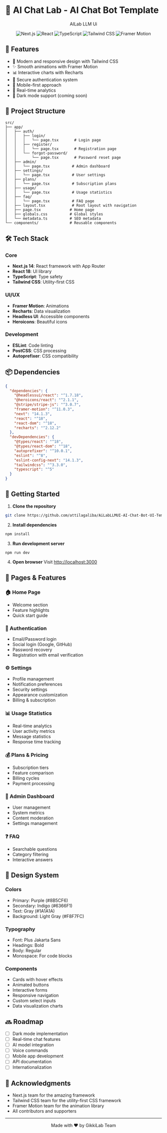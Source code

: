 # 🤖 AI Chat Lab - AI Chat Bot Template

<div align="center">
  AILab LLM Ui
  
  ![Next.js](https://img.shields.io/badge/Next.js-14.1.3-black)
  ![React](https://img.shields.io/badge/React-18.0.0-blue)
  ![TypeScript](https://img.shields.io/badge/TypeScript-5.0.0-blue)
  ![Tailwind CSS](https://img.shields.io/badge/Tailwind-3.3.0-38B2AC)
  ![Framer Motion](https://img.shields.io/badge/Framer_Motion-11.0.3-ff69b4)
</div>

## 🌟 Features

- 🎨 Modern and responsive design with Tailwind CSS
- ✨ Smooth animations with Framer Motion
- 📊 Interactive charts with Recharts
- 🔐 Secure authentication system
- 📱 Mobile-first approach
- 🎯 Real-time analytics
- 🌙 Dark mode support (coming soon)

## 📁 Project Structure

```
src/
├── app/
│   ├── auth/
│   │   ├── login/
│   │   │   └── page.tsx       # Login page
│   │   ├── register/
│   │   │   └── page.tsx       # Registration page
│   │   └── forgot-password/
│   │       └── page.tsx       # Password reset page
│   ├── admin/
│   │   └── page.tsx          # Admin dashboard
│   ├── settings/
│   │   └── page.tsx          # User settings
│   ├── plans/
│   │   └── page.tsx          # Subscription plans
│   ├── usage/
│   │   └── page.tsx          # Usage statistics
│   ├── faq/
│   │   └── page.tsx          # FAQ page
│   ├── layout.tsx            # Root layout with navigation
│   ├── page.tsx             # Home page
│   ├── globals.css          # Global styles
│   └── metadata.ts          # SEO metadata
└── components/              # Reusable components
```

## 🛠️ Tech Stack

### Core
- **Next.js 14**: React framework with App Router
- **React 18**: UI library
- **TypeScript**: Type safety
- **Tailwind CSS**: Utility-first CSS

### UI/UX
- **Framer Motion**: Animations
- **Recharts**: Data visualization
- **Headless UI**: Accessible components
- **Heroicons**: Beautiful icons

### Development
- **ESLint**: Code linting
- **PostCSS**: CSS processing
- **Autoprefixer**: CSS compatibility

## 📦 Dependencies

```json
{
  "dependencies": {
    "@headlessui/react": "^1.7.18",
    "@heroicons/react": "^2.1.1",
    "@stripe/stripe-js": "^3.0.7",
    "framer-motion": "^11.0.3",
    "next": "14.1.3",
    "react": "^18",
    "react-dom": "^18",
    "recharts": "^2.12.2"
  },
  "devDependencies": {
    "@types/react": "^18",
    "@types/react-dom": "^18",
    "autoprefixer": "^10.0.1",
    "eslint": "^8",
    "eslint-config-next": "14.1.3",
    "tailwindcss": "^3.3.0",
    "typescript": "^5"
  }
}
```

## 🚀 Getting Started

1. **Clone the repository**
```bash
git clone https://github.com/attilagaliba/AiLabLLMUI-AI-Chat-Bot-UI-Template.git
```

2. **Install dependencies**
```bash
npm install
```

3. **Run development server**
```bash
npm run dev
```

4. **Open browser**
Visit [http://localhost:3000](http://localhost:3000)

## 📱 Pages & Features

### 🏠 Home Page
- Welcome section
- Feature highlights
- Quick start guide

### 🔐 Authentication
- Email/Password login
- Social login (Google, GitHub)
- Password recovery
- Registration with email verification

### ⚙️ Settings
- Profile management
- Notification preferences
- Security settings
- Appearance customization
- Billing & subscription

### 📊 Usage Statistics
- Real-time analytics
- User activity metrics
- Message statistics
- Response time tracking

### 💰 Plans & Pricing
- Subscription tiers
- Feature comparison
- Billing cycles
- Payment processing

### 👑 Admin Dashboard
- User management
- System metrics
- Content moderation
- Settings management

### ❓ FAQ
- Searchable questions
- Category filtering
- Interactive answers

## 🎨 Design System

### Colors
- Primary: Purple (#8B5CF6)
- Secondary: Indigo (#6366F1)
- Text: Gray (#1A1A1A)
- Background: Light Gray (#F8F7FC)

### Typography
- Font: Plus Jakarta Sans
- Headings: Bold
- Body: Regular
- Monospace: For code blocks

### Components
- Cards with hover effects
- Animated buttons
- Interactive forms
- Responsive navigation
- Custom select inputs
- Data visualization charts

## 🔜 Roadmap

- [ ] Dark mode implementation
- [ ] Real-time chat features
- [ ] AI model integration
- [ ] Voice commands
- [ ] Mobile app development
- [ ] API documentation
- [ ] Internationalization

## 🙏 Acknowledgments

- Next.js team for the amazing framework
- Tailwind CSS team for the utility-first CSS framework
- Framer Motion team for the animation library
- All contributors and supporters

---

<div align="center">
  Made with ❤️ by GikkiLab Team
</div>

